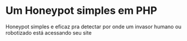# Um Honeypot simples em PHP
Honeypot simples e eficaz pra detectar por onde um invasor humano ou robotizado está acessando seu site  
